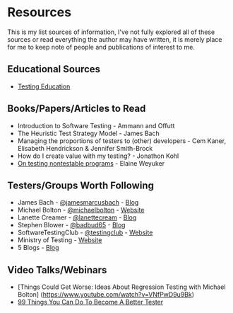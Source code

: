 # Resources

This is my list sources of information, I've not fully explored all of these sources or read everything the author may have written, it is merely place for me to keep note of people and publications of interest to me.

## Educational Sources

* [Testing Education](http://www.testingeducation.org/BBST/foundations/)

## Books/Papers/Articles to Read

* Introduction to Software Testing - Ammann and Offutt
* The Heuristic Test Strategy Model - James Bach
* Managing the proportions of testers to (other) developers - Cem Kaner, Elisabeth Hendrickson & Jennifer Smith-Brock
* How do I create value with my testing? - Jonathon Kohl
* [On testing nontestable programs](http://www.testingeducation.org/BBST/foundations/Weyuker_ontestingnontestable.pdf) - Elaine Weyuker


## Testers/Groups Worth Following

* James Bach - [@jamesmarcusbach](https://twitter.com/jamesmarcusbach) - [Blog](http://www.satisfice.com/blog/)
* Michael Bolton - [@michaelbolton](https://twitter.com/michaelbolton) - [Website](http://www.developsense.com/)
* Lanette Creamer - [@lanettecream](https://twitter.com/lanettecream) - [Blog](http://blog.testyredhead.com)
* Stephen Blower - [@badbud65](https://twitter.com/badbud65) - [Blog](http://www.stephenblower.co.uk/)
* SoftwareTestingClub - [@testingclub](https://twitter.com/testingclub) - [Website](http://www.softwaretestingclub.com/)
* Ministry of Testing - [Website](http://www.ministryoftesting.com/)
* 5 Blogs - [Blog](http://5blogs.wordpress.com/)

## Video Talks/Webinars
* [Things Could Get Worse: Ideas About Regression Testing with Michael Bolton] (https://www.youtube.com/watch?v=VNfPwD9u9Bk)
* [99 Things You Can Do To Become A Better Tester](http://www.ministryoftesting.com/wp-content/uploads/2013/07/99ThingsEbook.pdf)